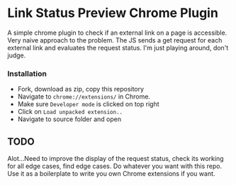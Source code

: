 # Link Status Preview Chrome Plugin

A simple chrome plugin to check if an external link on a page is accessible. Very naive approach to the problem. The JS sends a get request for each external link and evaluates the request status. I'm just playing around, don't judge.

### Installation

 - Fork, download as zip, copy this repository
 - Navigate to `chrome://extensions/` in Chrome.
 - Make sure `Developer mode` is clicked on top right
 - Click on `Load unpacked extension..`
 - Navigate to source folder and open

## TODO
Alot...Need to improve the display of the request status, check its working for all edge cases, find edge cases. Do whatever you want with this repo. Use it as a boilerplate to write you own Chrome extensions if you want. 
